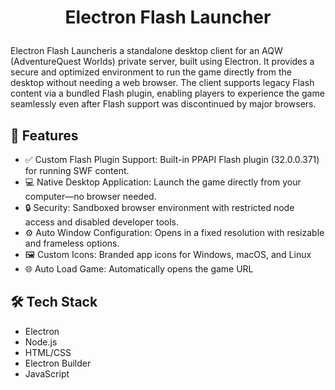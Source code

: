 # <p align="center">Electron Flash Launcher</p>

Electron Flash Launcheris a standalone desktop client for an AQW (AdventureQuest Worlds) private server, built using Electron. It provides a secure and optimized environment to run the game directly from the desktop without needing a web browser. The client supports legacy Flash content via a bundled Flash plugin, enabling players to experience the game seamlessly even after Flash support was discontinued by major browsers.

## 🧐 Features
- ✅ Custom Flash Plugin Support: Built-in PPAPI Flash plugin (32.0.0.371) for running SWF content.
- 💻 Native Desktop Application: Launch the game directly from your computer—no browser needed.
- 🔒 Security: Sandboxed browser environment with restricted node access and disabled developer tools.
- ⚙️ Auto Window Configuration: Opens in a fixed resolution with resizable and frameless options.
- 🖼️ Custom Icons: Branded app icons for Windows, macOS, and Linux
- 🌐 Auto Load Game: Automatically opens the game URL

## 🛠️ Tech Stack
- Electron
- Node.js
- HTML/CSS
- Electron Builder
- JavaScript
    